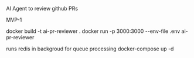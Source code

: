 AI Agent to review github PRs

MVP-1

docker build -t ai-pr-reviewer .
docker run -p 3000:3000 --env-file .env ai-pr-reviewer

runs redis in backgroud for queue processing
docker-compose up -d
